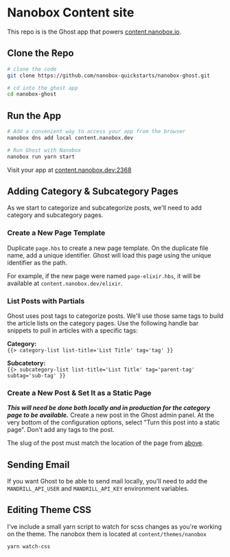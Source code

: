# Nanobox Content site
This repo is is the Ghost app that powers [content.nanobox.io](https://content.nanobox.io).

## Clone the Repo

```bash
# clone the code
git clone https://github.com/nanobox-quickstarts/nanobox-ghost.git

# cd into the ghost app
cd nanobox-ghost
```

## Run the App

```bash
# Add a convenient way to access your app from the browser
nanobox dns add local content.nanobox.dev

# Run Ghost with Nanobox
nanobox run yarn start
```

Visit your app at <a href="http://content.nanobox.dev:2368" target="\_blank">content.nanobox.dev:2368</a>

## Adding Category & Subcategory Pages
As we start to categorize and subcategorize posts, we'll need to add category and subcategory pages.

### Create a New Page Template
Duplicate `page.hbs` to create a new page template. On the duplicate file name, add a unique identifier. Ghost will load this page using the unique identifier as the path.

For example, if the new page were named `page-elixir.hbs`, it will be available at `content.nanobox.dev/elixir`.

### List Posts with Partials
Ghost uses post tags to categorize posts. We'll use those same tags to build the article lists on the category pages. Use the following handle bar snippets to pull in articles with a specific tags:

**Category:**  
`{{> category-list list-title='List Title' tag='tag' }}`  

**Subcatetory:**  
`{{> subcategory-list list-title='List Title' tag='parent-tag' subtag='sub-tag' }}`

### Create a New Post & Set It as a Static Page
***This will need be done both locally and in production for the category page to be available.*** Create a new post in the Ghost admin panel. At the very bottom of the configuration options, select "Turn this post into a static page". Don't add any tags to the post.

The slug of the post must match the location of the page from [above](#create-a-new-page-template).

## Sending Email
If you want Ghost to be able to send mail locally, you'll need to add the `MANDRILL_API_USER` and `MANDRILL_API_KEY` environment variables.

## Editing Theme CSS
I've include a small yarn script to watch for scss changes as you're working on the theme. The nanobox them is located at `content/themes/nanobox`

```bash
yarn watch-css
```
